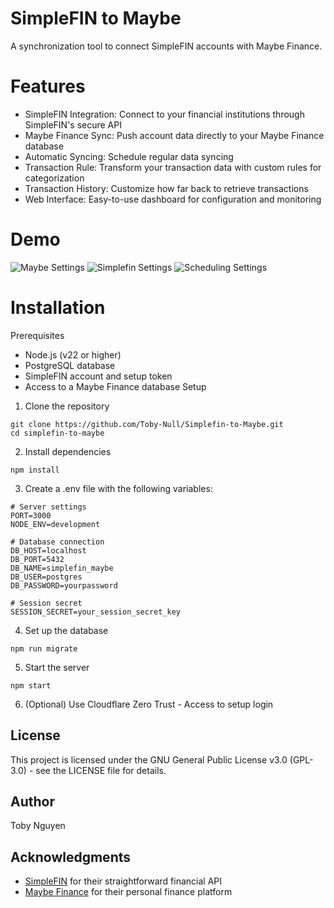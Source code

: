 
# SimpleFIN to Maybe

A synchronization tool to connect SimpleFIN accounts with Maybe Finance.

# Features
- SimpleFIN Integration: Connect to your financial institutions through SimpleFIN's secure API
- Maybe Finance Sync: Push account data directly to your Maybe Finance database
- Automatic Syncing: Schedule regular data syncing
- Transaction Rule: Transform your transaction data with custom rules for categorization
- Transaction History: Customize how far back to retrieve transactions
- Web Interface: Easy-to-use dashboard for configuration and monitoring

# Demo

![Maybe Settings](https://github.com/Toby-Null/Simplefin-to-Maybe/tree/main/demo/Maybe%20Settings.png)
![Simplefin Settings](https://github.com/Toby-Null/Simplefin-to-Maybe/tree/main/demo/Scheduling%20Settings.png)
![Scheduling Settings](https://github.com/Toby-Null/Simplefin-to-Maybe/tree/main/demo/Simplefin%20Settings.png)

# Installation
Prerequisites
- Node.js (v22 or higher)
- PostgreSQL database
- SimpleFIN account and setup token
- Access to a Maybe Finance database
Setup
1. Clone the repository
```ssh
git clone https://github.com/Toby-Null/Simplefin-to-Maybe.git
cd simplefin-to-maybe
```
2. Install dependencies
```ssh
npm install
```
3. Create a .env file with the following variables:
```env
# Server settings
PORT=3000
NODE_ENV=development

# Database connection
DB_HOST=localhost
DB_PORT=5432
DB_NAME=simplefin_maybe
DB_USER=postgres
DB_PASSWORD=yourpassword

# Session secret
SESSION_SECRET=your_session_secret_key
```
4. Set up the database
```ssh
npm run migrate
```
5. Start the server
```ssh
npm start
```
6. (Optional) Use Cloudflare Zero Trust - Access to setup login

## License
This project is licensed under the GNU General Public License v3.0 (GPL-3.0) - see the LICENSE file for details.

## Author
Toby Nguyen

## Acknowledgments
- [SimpleFIN](https://beta-bridge.simplefin.org/) for their straightforward financial API
- [Maybe Finance](https://github.com/maybe-finance/maybe) for their personal finance platform
